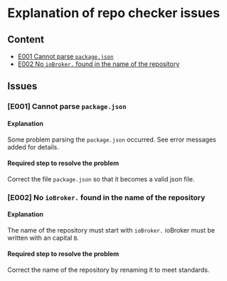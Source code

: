 # Explanation of repo checker issues
## Content
- [E001 Cannot parse `package.json`](#e001-cannot-parse-packagejson)
- [E002 No `ioBroker.` found in the name of the repository](#e002-no-iobroker-found-in-the-name-of-the-repository)

## Issues
### [E001] Cannot parse `package.json`
#### Explanation
Some problem parsing the `package.json` occurred. See error messages added for details.
#### Required step to resolve the problem
Correct the file `package.json` so that it becomes a valid json file.

### [E002] No `ioBroker.` found in the name of the repository
#### Explanation
The name of the repository must start with `ioBroker.` ioBroker must be written with an capital `B`.
#### Required step to resolve the problem
Correct the name of the repository by renaming it to meet standards.

